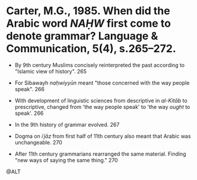# Carter, M.G., 1985. When did the Arabic word *NAḤW* first come to denote grammar? Language & Communication, 5(4), s.265–272.

- By 9th century Muslims concisely reinterpreted the past according to "Islamic view of history". 265

- For Sibawayh *naḥwiyyūn* meant "those concerned with the way people speak". 266

- With development of linguistic sciences from descriptive in *al-Kitāb* to prescriptive, changed from 'the way people speak' to 'the way *ought* to speak'. 266

- In the 9th history of grammar evolved. 267

- Dogma on *iʿjāz* from first half of 11th century also meant that Arabic was unchangeable. 270

- After 11th century grammarians rearranged the same material. Finding "new ways of saying the same thing." 270

@ALT
